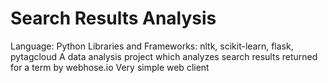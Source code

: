# Search Results Analysis
Language: Python
Libraries and Frameworks: nltk, scikit-learn, flask, pytagcloud 
A data analysis project which analyzes search results returned for a term by webhose.io
Very simple web client